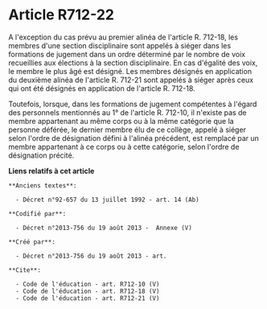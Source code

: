 # Article R712-22

A l'exception du cas prévu au premier alinéa de l'article R. 712-18, les membres d'une section disciplinaire sont appelés à
siéger dans les formations de jugement dans un ordre déterminé par le nombre de voix recueillies aux élections à la section
disciplinaire. En cas d'égalité des voix, le membre le plus âgé est désigné. Les membres désignés en application du deuxième
alinéa de l'article R. 712-21 sont appelés à siéger après ceux qui ont été désignés en application de l'article R. 712-18. 

Toutefois, lorsque, dans les formations de jugement compétentes à l'égard des personnels mentionnés au 1° de l'article R.
712-10, il n'existe pas de membre appartenant au même corps ou à la même catégorie que la personne déférée, le dernier membre
élu de ce collège, appelé à siéger selon l'ordre de désignation défini à l'alinéa précédent, est remplacé par un membre
appartenant à ce corps ou à cette catégorie, selon l'ordre de désignation précité.

**Liens relatifs à cet article**

	**Anciens textes**:

	  - Décret n°92-657 du 13 juillet 1992 - art. 14 (Ab)

	**Codifié par**:

	  - Décret n°2013-756 du 19 août 2013 -  Annexe (V)

	**Créé par**:

	  - Décret n°2013-756 du 19 août 2013 - art.

	**Cite**:

	  - Code de l'éducation - art. R712-10 (V)
	  - Code de l'éducation - art. R712-18 (V)
	  - Code de l'éducation - art. R712-21 (V)
